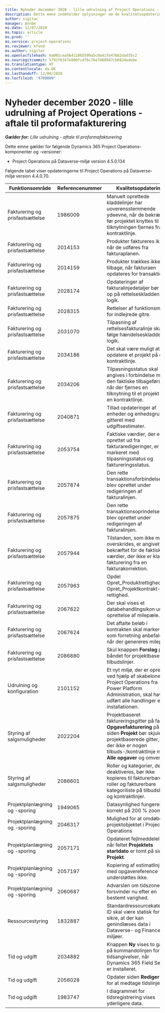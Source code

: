 ```yaml
---
title: Nyheder december 2020 - lille udrulning af Project Operations - aftale til proformafakturering
description: Dette emne indeholder oplysninger om de kvalitetsopdateringer, der er tilgængelige i udgivelsen i december 2020 til den lille udrulning af Project Operations - aftale til proformafakturering.
author: sigitac
manager: Annbe
ms.date: 12/07/2020
ms.topic: article
ms.prod: ''
ms.service: project-operations
ms.reviewer: kfend
ms.author: sigitac
ms.openlocfilehash: 6a001cea56411865599a5c0a41fe47682dad35c2
ms.sourcegitcommit: 5791f6347e800fc4f6c76e7460947cb6824edebe
ms.translationtype: HT
ms.contentlocale: da-DK
ms.lasthandoff: 12/08/2020
ms.locfileid: "4700809"
---
```

# <a name="whats-new-december-2020---project-operations-lite-deployment---deal-to-proforma-invoicing"></a>Nyheder december 2020 - lille udrulning af Project Operations - aftale til proformafakturering

_**Gælder for:** Lille udrulning - aftale til proformafakturering_

Dette emne gælder for følgende Dynamics 365 Project Operations-komponenter og -versioner:

  - Project Operations på Dataverse-miljø version 4.5.0.134 

Følgende tabel viser opdateringerne til Project Operations på Dataverse-miljø version 4.4.0.70.

| **Funktionsområde** | **Referencenummer** | **Kvalitetsopdatering** |
| --- | --- | --- |
| Fakturering og prisfastsættelse | 1986009 | Manuelt oprettede kladdelinjer har uoverensstemmende ydeevne, når de bekræftes, før projektet knyttes til eller tilknytningen fjernes fra en kontraktlinje. |
| Fakturering og prisfastsættelse | 2014153 | Produkter faktureres ikke, når de udføres fra fakturaplanen. |
| Fakturering og prisfastsættelse | 2014159 | Produkter trækkes ikke tilbage, når fakturaen opdateres for transaktioner. |
| Fakturering og prisfastsættelse | 2028174 | Opdateringer af fakturalinjedetaljer bør følge op på rettelseskladdens logik. |
| Fakturering og prisfastsættelse | 2028315 | Rettelser af funktionsmåden for indlejrede gitre. |
| Fakturering og prisfastsættelse | 2031070 | Tilpasning af rettelsesfakturalinje skal følge hændelseskladdens logik. |
| Fakturering og prisfastsættelse | 2034186 | Det skal være muligt at opdatere et projekt på en kontraktlinje. |
| Fakturering og prisfastsættelse | 2034206 | Tilpasningsstatus skal angives i forbindelse med den faktiske tilbageførsel, når der fjernes en tilknytning til et projekt fra en kontraktlinje. |
| Fakturering og prisfastsættelse | 2040871 | Tillad opdateringer af enheder og enhedsgrupper i gitteret med udgiftsestimater. |
| Fakturering og prisfastsættelse | 2053754 | Faktiske værdier, der er oprettet ud fra fakturaredigeringer, er ikke markeret med tilpasningsstatus og faktureringsstatus. |
| Fakturering og prisfastsættelse | 2057874 | Den rette transaktionsforbindelse, der blev oprettet under redigeringen af fakturalinjen. |
| Fakturering og prisfastsættelse | 2057875 | Den rette transaktionsoprindelse, der blev oprettet under redigeringen af fakturalinjen. |
| Fakturering og prisfastsættelse | 2057944 | Tilstanden, som ikke må overskrides, er angivet som bekræftet for de faktiske værdier, der ikke er klar til fakturering fra en fakturakorrektion. |
| Fakturering og prisfastsættelse | 2057963 | Opdel Opret\_Produktrettighed fra Opret\_Projektkontrakt-rettighed. |
| Fakturering og prisfastsættelse | 2067622 | Der skal vises et databehandlingsikon under oprettelse af milepæle. |
| Fakturering og prisfastsættelse | 2067624 | Det aftalte beløb i kontrakten skal markeres som forretning anbefales, når der genereres milepæle. |
| Fakturering og prisfastsættelse | 2086880 | Skul knappen **Forslag** på båndet for projektbaserede tilbudslinjer. |
| Udrulning og konfiguration | 2101152 | Et nyt miljø, der er oprettet ved hjælp af skabelonen for Project Operations fra Power Platform Administration, skal have udført alle handlinger efter installationen. |
| Styring af salgsmuligheder | 2022204 | Projektbaseret faktureringsgitter på fanen **Opgavefakturering** på siden **Projekt** bør skjule det projektbaserede gitter, hvis der ikke er nogen tilbuds-/kontraktlinje med **Alle opgaver** og omvendt. |
| Styring af salgsmuligheder | 2086601 | Roller og kategorier, der deaktiveres, bør ikke kopieres til fakturerbare roller og fakturerbare kategoriliste på tilbudslinjer og kontraktlinjer. |
| Projektplanlægning og -sporing | 1949065 | Datasynlighed fungerer korrekt på 200 % zoom |
| Projektplanlægning og -sporing | 2046317 | Mulighed for at omdøbe projektobjektet i Project Operations |
| Projektplanlægning og -sporing | 2057171 | Opdateret fejlmeddelelse, når feltet **Projektets startdato** er tomt på siden **Projekt**. |
| Projektplanlægning og -sporing | 2057197 | Kopiering af estimatlinje med opgavereference understøttes ikke. |
| Projektplanlægning og -sporing | 2060687 | Advarslen om tidszonen forsvinder nu efter en bestemt varighed. |
| Ressourcestyring | 1832887 | Standardressourcekategori-ID skal være statisk for at sikre, at der kan genindlæses data i Dataverse- og Finance-miljøer. |
| Tid og udgift | 2034882 | Knappen **Ny** vises to gange på kommandolinjen for tidsangivelser, når Dynamics 365 Field Service er installeret. |
| Tid og udgift | 2056028 | Opdater siden **Rediger tid** for at medtage tidslinje. |
| Tid og udgift | 1983747 | I diagrammet for tidsregistrering vises yderligere data. |
